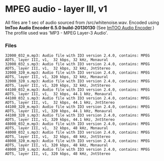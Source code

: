 MPEG audio - layer III, v1
==========================

All files are 1 sec of audio sourced from /src/whitenoise.wav. Encoded using **ImToo Audio Encoder
6.5.0 build-20130130** (See [ImTOO Audio Encoder](http://www.imtoo.com/audio-encoder.html).) The
profile used was 'MP3 - MPEG Layer-3 Audio'.


### Files

```
32000_032_m.mp3: Audio file with ID3 version 2.4.0, contains: MPEG ADTS, layer III, v1,  32 kbps, 32 kHz, Monaural
32000_032_s.mp3: Audio file with ID3 version 2.4.0, contains: MPEG ADTS, layer III, v1,  32 kbps, 32 kHz, JntStereo
32000_320_m.mp3: Audio file with ID3 version 2.4.0, contains: MPEG ADTS, layer III, v1, 320 kbps, 32 kHz, Monaural
32000_320_s.mp3: Audio file with ID3 version 2.4.0, contains: MPEG ADTS, layer III, v1, 320 kbps, 32 kHz, JntStereo
44100_032_m.mp3: Audio file with ID3 version 2.4.0, contains: MPEG ADTS, layer III, v1,  32 kbps, 44.1 kHz, Monaural
44100_032_s.mp3: Audio file with ID3 version 2.4.0, contains: MPEG ADTS, layer III, v1,  32 kbps, 44.1 kHz, JntStereo
44100_320_m.mp3: Audio file with ID3 version 2.4.0, contains: MPEG ADTS, layer III, v1, 320 kbps, 44.1 kHz, Monaural
44100_320_s.mp3: Audio file with ID3 version 2.4.0, contains: MPEG ADTS, layer III, v1, 320 kbps, 44.1 kHz, JntStereo
48000_032_m.mp3: Audio file with ID3 version 2.4.0, contains: MPEG ADTS, layer III, v1,  32 kbps, 48 kHz, Monaural
48000_032_s.mp3: Audio file with ID3 version 2.4.0, contains: MPEG ADTS, layer III, v1,  32 kbps, 48 kHz, JntStereo
48000_320_m.mp3: Audio file with ID3 version 2.4.0, contains: MPEG ADTS, layer III, v1, 320 kbps, 48 kHz, Monaural
48000_320_s.mp3: Audio file with ID3 version 2.4.0, contains: MPEG ADTS, layer III, v1, 320 kbps, 48 kHz, JntStereo
```
